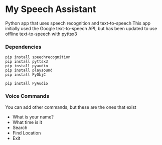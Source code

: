 # My Speech Assistant

Python app that uses speech recognition and text-to-speech
This app initially used the Google text-to-speech API, but has been updated to use offline text-to-speech with pyttsx3

### Dependencies

```
pip install speechrecognition
pip install pyttsx3
pip install pyaudio
pip install playsound
pip install PyObjC
```
```
pip install PyAudio
```

### Voice Commands

You can add other commands, but these are the ones that exist

- What is your name?
- What time is it
- Search
- Find Location
- Exit

